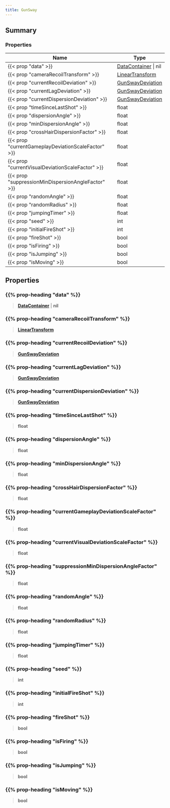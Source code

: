 ```yaml
---
title: GunSway
---
```


## Summary

### Properties

| Name | Type |
| ---- | ---- |
| {{< prop "data" >}} | [DataContainer](/vext/ref/shared/type/datacontainer) \| nil |
| {{< prop "cameraRecoilTransform" >}} | [LinearTransform](/vext/ref/shared/type/lineartransform) |
| {{< prop "currentRecoilDeviation" >}} | [GunSwayDeviation](/vext/ref/shared/type/gunswaydeviation) |
| {{< prop "currentLagDeviation" >}} | [GunSwayDeviation](/vext/ref/shared/type/gunswaydeviation) |
| {{< prop "currentDispersionDeviation" >}} | [GunSwayDeviation](/vext/ref/shared/type/gunswaydeviation) |
| {{< prop "timeSinceLastShot" >}} | float |
| {{< prop "dispersionAngle" >}} | float |
| {{< prop "minDispersionAngle" >}} | float |
| {{< prop "crossHairDispersionFactor" >}} | float |
| {{< prop "currentGameplayDeviationScaleFactor" >}} | float |
| {{< prop "currentVisualDeviationScaleFactor" >}} | float |
| {{< prop "suppressionMinDispersionAngleFactor" >}} | float |
| {{< prop "randomAngle" >}} | float |
| {{< prop "randomRadius" >}} | float |
| {{< prop "jumpingTimer" >}} | float |
| {{< prop "seed" >}} | int |
| {{< prop "initialFireShot" >}} | int |
| {{< prop "fireShot" >}} | bool |
| {{< prop "isFiring" >}} | bool |
| {{< prop "isJumping" >}} | bool |
| {{< prop "isMoving" >}} | bool |

## Properties

### {{% prop-heading "data" %}}

> **[DataContainer](/vext/ref/shared/type/datacontainer)** \| **nil**

### {{% prop-heading "cameraRecoilTransform" %}}

> **[LinearTransform](/vext/ref/shared/type/lineartransform)**

### {{% prop-heading "currentRecoilDeviation" %}}

> **[GunSwayDeviation](/vext/ref/shared/type/gunswaydeviation)**

### {{% prop-heading "currentLagDeviation" %}}

> **[GunSwayDeviation](/vext/ref/shared/type/gunswaydeviation)**

### {{% prop-heading "currentDispersionDeviation" %}}

> **[GunSwayDeviation](/vext/ref/shared/type/gunswaydeviation)**

### {{% prop-heading "timeSinceLastShot" %}}

> **float**

### {{% prop-heading "dispersionAngle" %}}

> **float**

### {{% prop-heading "minDispersionAngle" %}}

> **float**

### {{% prop-heading "crossHairDispersionFactor" %}}

> **float**

### {{% prop-heading "currentGameplayDeviationScaleFactor" %}}

> **float**

### {{% prop-heading "currentVisualDeviationScaleFactor" %}}

> **float**

### {{% prop-heading "suppressionMinDispersionAngleFactor" %}}

> **float**

### {{% prop-heading "randomAngle" %}}

> **float**

### {{% prop-heading "randomRadius" %}}

> **float**

### {{% prop-heading "jumpingTimer" %}}

> **float**

### {{% prop-heading "seed" %}}

> **int**

### {{% prop-heading "initialFireShot" %}}

> **int**

### {{% prop-heading "fireShot" %}}

> **bool**

### {{% prop-heading "isFiring" %}}

> **bool**

### {{% prop-heading "isJumping" %}}

> **bool**

### {{% prop-heading "isMoving" %}}

> **bool**

